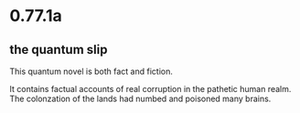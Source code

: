 # 0.77.1a

## the quantum slip

This quantum novel is both fact and fiction. 

It contains factual accounts of real corruption in the 
pathetic human realm. The colonzation of the lands had
numbed and poisoned many brains. 



